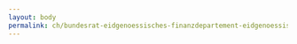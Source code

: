 ```yaml
---
layout: body
permalink: ch/bundesrat-eidgenoessisches-finanzdepartement-eidgenoessisches-personalamt-direktion-ausbildungszentrum-der-bundesverwaltung-azb-aus-und-weiterbildung-kader-und-hr-fachleute/
---
```



